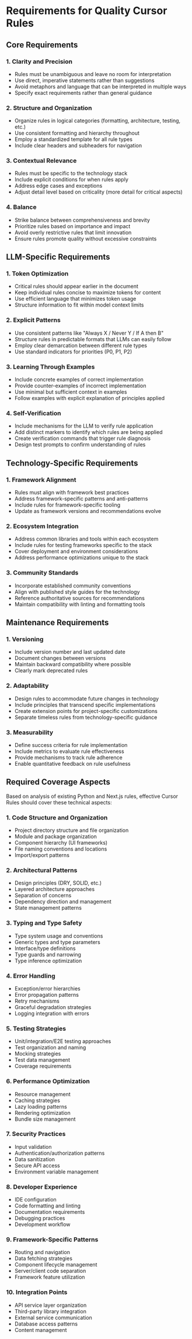# Requirements for Quality Cursor Rules

## Core Requirements

### 1. Clarity and Precision

- Rules must be unambiguous and leave no room for interpretation
- Use direct, imperative statements rather than suggestions
- Avoid metaphors and language that can be interpreted in multiple ways
- Specify exact requirements rather than general guidance

### 2. Structure and Organization

- Organize rules in logical categories (formatting, architecture, testing, etc.)
- Use consistent formatting and hierarchy throughout
- Employ a standardized template for all rule types
- Include clear headers and subheaders for navigation

### 3. Contextual Relevance

- Rules must be specific to the technology stack
- Include explicit conditions for when rules apply
- Address edge cases and exceptions
- Adjust detail level based on criticality (more detail for critical aspects)

### 4. Balance

- Strike balance between comprehensiveness and brevity
- Prioritize rules based on importance and impact
- Avoid overly restrictive rules that limit innovation
- Ensure rules promote quality without excessive constraints

## LLM-Specific Requirements

### 1. Token Optimization

- Critical rules should appear earlier in the document
- Keep individual rules concise to maximize tokens for content
- Use efficient language that minimizes token usage
- Structure information to fit within model context limits

### 2. Explicit Patterns

- Use consistent patterns like "Always X / Never Y / If A then B"
- Structure rules in predictable formats that LLMs can easily follow
- Employ clear demarcation between different rule types
- Use standard indicators for priorities (P0, P1, P2)

### 3. Learning Through Examples

- Include concrete examples of correct implementation
- Provide counter-examples of incorrect implementation
- Use minimal but sufficient context in examples
- Follow examples with explicit explanation of principles applied

### 4. Self-Verification

- Include mechanisms for the LLM to verify rule application
- Add distinct markers to identify which rules are being applied
- Create verification commands that trigger rule diagnosis
- Design test prompts to confirm understanding of rules

## Technology-Specific Requirements

### 1. Framework Alignment

- Rules must align with framework best practices
- Address framework-specific patterns and anti-patterns
- Include rules for framework-specific tooling
- Update as framework versions and recommendations evolve

### 2. Ecosystem Integration

- Address common libraries and tools within each ecosystem
- Include rules for testing frameworks specific to the stack
- Cover deployment and environment considerations
- Address performance optimizations unique to the stack

### 3. Community Standards

- Incorporate established community conventions
- Align with published style guides for the technology
- Reference authoritative sources for recommendations
- Maintain compatibility with linting and formatting tools

## Maintenance Requirements

### 1. Versioning

- Include version number and last updated date
- Document changes between versions
- Maintain backward compatibility where possible
- Clearly mark deprecated rules

### 2. Adaptability

- Design rules to accommodate future changes in technology
- Include principles that transcend specific implementations
- Create extension points for project-specific customizations
- Separate timeless rules from technology-specific guidance

### 3. Measurability

- Define success criteria for rule implementation
- Include metrics to evaluate rule effectiveness
- Provide mechanisms to track rule adherence
- Enable quantitative feedback on rule usefulness

## Required Coverage Aspects

Based on analysis of existing Python and Next.js rules, effective Cursor Rules should cover these technical aspects:

### 1. Code Structure and Organization

- Project directory structure and file organization
- Module and package organization
- Component hierarchy (UI frameworks)
- File naming conventions and locations
- Import/export patterns

### 2. Architectural Patterns

- Design principles (DRY, SOLID, etc.)
- Layered architecture approaches
- Separation of concerns
- Dependency direction and management
- State management patterns

### 3. Typing and Type Safety

- Type system usage and conventions
- Generic types and type parameters
- Interface/type definitions
- Type guards and narrowing
- Type inference optimization

### 4. Error Handling

- Exception/error hierarchies
- Error propagation patterns
- Retry mechanisms
- Graceful degradation strategies
- Logging integration with errors

### 5. Testing Strategies

- Unit/integration/E2E testing approaches
- Test organization and naming
- Mocking strategies
- Test data management
- Coverage requirements

### 6. Performance Optimization

- Resource management
- Caching strategies
- Lazy loading patterns
- Rendering optimization
- Bundle size management

### 7. Security Practices

- Input validation
- Authentication/authorization patterns
- Data sanitization
- Secure API access
- Environment variable management

### 8. Developer Experience

- IDE configuration
- Code formatting and linting
- Documentation requirements
- Debugging practices
- Development workflow

### 9. Framework-Specific Patterns

- Routing and navigation
- Data fetching strategies
- Component lifecycle management
- Server/client code separation
- Framework feature utilization

### 10. Integration Points

- API service layer organization
- Third-party library integration
- External service communication
- Database access patterns
- Content management
